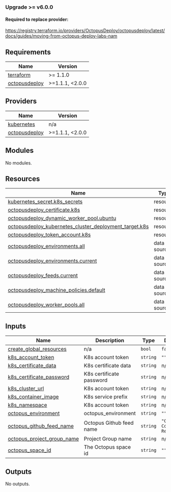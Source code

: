 ### Upgrade >= v6.0.0

#### Required to replace provider:
https://registry.terraform.io/providers/OctopusDeploy/octopusdeploy/latest/docs/guides/moving-from-octopus-deploy-labs-nam

<!-- BEGIN_TF_DOCS -->
## Requirements

| Name | Version |
|------|---------|
| <a name="requirement_terraform"></a> [terraform](#requirement\_terraform) | >= 1.1.0 |
| <a name="requirement_octopusdeploy"></a> [octopusdeploy](#requirement\_octopusdeploy) | >=1.1.1, <2.0.0 |

## Providers

| Name | Version |
|------|---------|
| <a name="provider_kubernetes"></a> [kubernetes](#provider\_kubernetes) | n/a |
| <a name="provider_octopusdeploy"></a> [octopusdeploy](#provider\_octopusdeploy) | >=1.1.1, <2.0.0 |

## Modules

No modules.

## Resources

| Name | Type |
|------|------|
| [kubernetes_secret.k8s_secrets](https://registry.terraform.io/providers/hashicorp/kubernetes/latest/docs/resources/secret) | resource |
| [octopusdeploy_certificate.k8s](https://registry.terraform.io/providers/OctopusDeploy/octopusdeploy/latest/docs/resources/certificate) | resource |
| [octopusdeploy_dynamic_worker_pool.ubuntu](https://registry.terraform.io/providers/OctopusDeploy/octopusdeploy/latest/docs/resources/dynamic_worker_pool) | resource |
| [octopusdeploy_kubernetes_cluster_deployment_target.k8s](https://registry.terraform.io/providers/OctopusDeploy/octopusdeploy/latest/docs/resources/kubernetes_cluster_deployment_target) | resource |
| [octopusdeploy_token_account.k8s](https://registry.terraform.io/providers/OctopusDeploy/octopusdeploy/latest/docs/resources/token_account) | resource |
| [octopusdeploy_environments.all](https://registry.terraform.io/providers/OctopusDeploy/octopusdeploy/latest/docs/data-sources/environments) | data source |
| [octopusdeploy_environments.current](https://registry.terraform.io/providers/OctopusDeploy/octopusdeploy/latest/docs/data-sources/environments) | data source |
| [octopusdeploy_feeds.current](https://registry.terraform.io/providers/OctopusDeploy/octopusdeploy/latest/docs/data-sources/feeds) | data source |
| [octopusdeploy_machine_policies.default](https://registry.terraform.io/providers/OctopusDeploy/octopusdeploy/latest/docs/data-sources/machine_policies) | data source |
| [octopusdeploy_worker_pools.all](https://registry.terraform.io/providers/OctopusDeploy/octopusdeploy/latest/docs/data-sources/worker_pools) | data source |

## Inputs

| Name | Description | Type | Default | Required |
|------|-------------|------|---------|:--------:|
| <a name="input_create_global_resources"></a> [create\_global\_resources](#input\_create\_global\_resources) | n/a | `bool` | `false` | no |
| <a name="input_k8s_account_token"></a> [k8s\_account\_token](#input\_k8s\_account\_token) | K8s account token | `string` | `""` | no |
| <a name="input_k8s_certificate_data"></a> [k8s\_certificate\_data](#input\_k8s\_certificate\_data) | K8s certificate data | `string` | n/a | yes |
| <a name="input_k8s_certificate_password"></a> [k8s\_certificate\_password](#input\_k8s\_certificate\_password) | K8s certificate password | `string` | n/a | yes |
| <a name="input_k8s_cluster_url"></a> [k8s\_cluster\_url](#input\_k8s\_cluster\_url) | K8s account token | `string` | n/a | yes |
| <a name="input_k8s_container_image"></a> [k8s\_container\_image](#input\_k8s\_container\_image) | K8s service prefix | `string` | n/a | yes |
| <a name="input_k8s_namespace"></a> [k8s\_namespace](#input\_k8s\_namespace) | K8s account token | `string` | n/a | yes |
| <a name="input_octopus_environment"></a> [octopus\_environment](#input\_octopus\_environment) | octopus\_environment | `string` | `""` | no |
| <a name="input_octopus_github_feed_name"></a> [octopus\_github\_feed\_name](#input\_octopus\_github\_feed\_name) | Octopus Github feed name | `string` | `"Github Container Registry"` | no |
| <a name="input_octopus_project_group_name"></a> [octopus\_project\_group\_name](#input\_octopus\_project\_group\_name) | Project Group name | `string` | n/a | yes |
| <a name="input_octopus_space_id"></a> [octopus\_space\_id](#input\_octopus\_space\_id) | The Octopus space id | `string` | `""` | no |

## Outputs

No outputs.
<!-- END_TF_DOCS -->